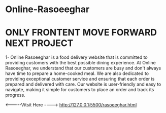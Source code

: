 # Online-Rasoeeghar
# ONLY FRONTENT MOVE FORWARD NEXT PROJECT
1- Online Rasoeeghar is a food delivery website that is committed to providing customers with the best possible dining experience. At Online Rasoeeghar, we understand that our customers are busy and don't always have time to prepare a home-cooked meal.
We are also dedicated to providing exceptional customer service and ensuring that each order is prepared and delivered with care.
Our website is user-friendly and easy to navigate, making it simple for customers to place an order and track its progress.

<-----Vitsit Here ---->
http://127.0.0.1:5500/rasoeeghar.html
